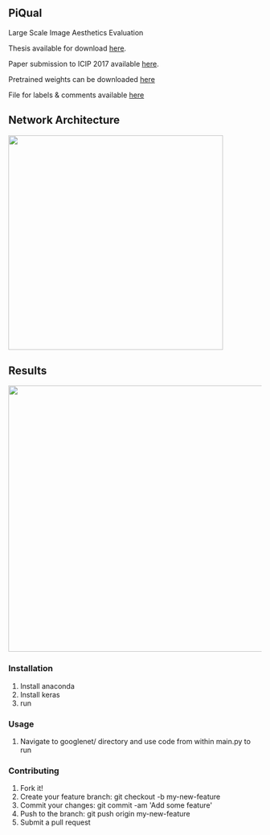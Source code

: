 ## PiQual

Large Scale Image Aesthetics Evaluation 

Thesis available for download [here](https://drive.google.com/file/d/0B0wpQxTjT1jOUWlPbmNSNDV3QmM/view?usp=sharing&resourcekey=0-rtEdOvRiEzR1F3BQtRy86g).

Paper submission to ICIP 2017 available [here](https://drive.google.com/file/d/0B0wpQxTjT1jOVml5OXpCd3Q3cTQ/view?usp=sharing&resourcekey=0-mstUOihdgf0ruZ9q5e5IEw).

Pretrained weights can be downloaded [here](https://drive.google.com/file/d/0B0wpQxTjT1jObklvQktjT05DZ3c/view?usp=sharing&resourcekey=0-gQ39VdBtyIE0Fujv2Tds3g) 

File for labels & comments available [here](https://drive.google.com/open?id=0B0wpQxTjT1jOZVg1SnV0WjhfSXc)


## Network Architecture
[<img src="https://cloud.githubusercontent.com/assets/7908951/24071467/5928adb0-0c0d-11e7-9b42-701875871eba.png" width=427 height=427>](wow)


## Results
[<img src="https://cloud.githubusercontent.com/assets/7908951/24071485/137ed374-0c0e-11e7-8e59-7a8c2702fa3f.png" width=560 height=530>](wow)


### Installation

1. Install anaconda
2. Install keras
3. run

### Usage
1. Navigate to googlenet/ directory and use code from within main.py to run 

### Contributing

1. Fork it!
2. Create your feature branch: git checkout -b my-new-feature
3. Commit your changes: git commit -am 'Add some feature'
4. Push to the branch: git push origin my-new-feature
5. Submit a pull request


